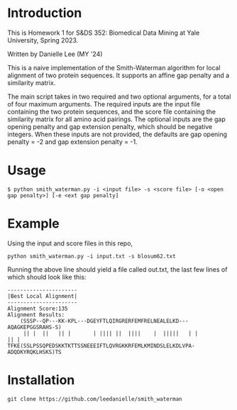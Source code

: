 # Introduction
This is Homework 1 for S&DS 352: Biomedical Data Mining at Yale University, Spring 2023.

Written by Danielle Lee (MY '24)

This is a naive implementation of the Smith-Waterman algorithm for local alignment of two protein sequences. It supports an affine gap penalty and a similarity matrix.

The main script takes in two required and two optional arguments, for a total of four maximum arguments. The required inputs are the input file containing the two protein sequences, and the score file containing the similarity matrix for all amino acid pairings. The optional inputs are the gap opening penalty and gap extension penalty, which should be negative integers. When these inputs are not provided, the defaults are gap opening penalty = -2 and gap extension penalty = -1.

# Usage
```
$ python smith_waterman.py -i <input file> -s <score file> [-o <open gap penalty>] [-e <ext gap penalty]
```

# Example
Using the input and score files in this repo,
```
python smith_waterman.py -i input.txt -s blosum62.txt
```
Running the above line should yield a file called out.txt, the last few lines of which should look like this:
```
----------------------
|Best Local Alignment|
----------------------
Alignment Score:135
Alignment Results:
    (SSSP--QP---KK-KPL---DGEYFTLQIRGRERFEMFRELNEALELKD---AQAGKEPGGSRAHS-S)
     || |  ||   || |       | |||| ||  ||||    |  |||||   | |         || |
TFKE(SSLPSSQPEDSKKTKTTSSNEEEIFTLQVRGKKRFEMLKMINDSLELKDLVPA-ADQDKYRQKLHSKS)TS
```

# Installation
```
git clone https://github.com/leedanielle/smith_waterman
```

